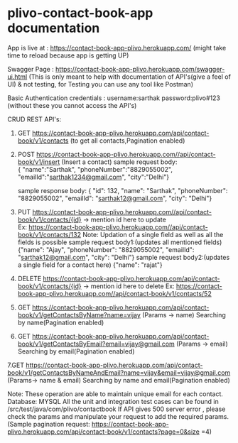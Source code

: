 # plivo-contact-book-app documentation

App is live at : https://contact-book-app-plivo.herokuapp.com/ (might take time to reload because app is getting UP)

Swagger Page : https://contact-book-app-plivo.herokuapp.com/swagger-ui.html (This is only meant to help with documentation of API's(give a feel of UI) & not testing, for Testing you can use any tool like Postman)

Basic Authentication credentials : username:sarthak password:plivo#123 (without these you cannot access the API's)

CRUD REST API's:
1. GET https://contact-book-app-plivo.herokuapp.com/api/contact-book/v1/contacts (to get all contacts,Pagination enabled)

2. POST https://contact-book-app-plivo.herokuapp.com//api/contact-book/v1/insert (Insert a contact)
    sample request body:                                          
	               { "name":"Sarthak",
	                "phoneNumber":"8829055002",         
	                "emailId":"sarthak1234@gmail.com",
	                "city":"Delhi"}
                  
    sample response body:
                         { "id": 132,
                          "name": "Sarthak",
                          "phoneNumber": "8829055002",
                          "emailId": "sarthak12@gmail.com",
                          "city": "Delhi"}
3. PUT https://contact-book-app-plivo.herokuapp.com//api/contact-book/v1/contacts/{id} -> mention id here to update   
       Ex: https://contact-book-app-plivo.herokuapp.com//api/contact-book/v1/contacts/132
       Note: Updation of a single field as well as all the fields is possible
       sample request body1:(updates all mentioned fields)
          {"name": "Ajay",
          "phoneNumber": "8829055002",
          "emailId": "sarthak12@gmail.com",
          "city": "Delhi"}
       sample request body2:(updates a single field for a contact here)
          {"name": "rajat"}
    
4. DELETE https://contact-book-app-plivo.herokuapp.com/api/contact-book/v1/contacts/{id} -> mention id here to delete
           Ex: https://contact-book-app-plivo.herokuapp.com//api/contact-book/v1/contacts/52 

5. GET https://contact-book-app-plivo.herokuapp.com/api/contact-book/v1/getContactsByName?name=vijay (Params -> name) Searching by name(Pagination enabled)

6. GET https://contact-book-app-plivo.herokuapp.com/api/contact-book/v1/getContactsByEmail?email=vijay@gmail.com (Params -> email)
Searching by email(Pagination enabled)

7.GET https://contact-book-app-plivo.herokuapp.com/api/contact-book/v1/getContactsByNameAndEmail?name=vijay&email=vijay@gmail.com (Params-> name & email)
Searching by name and email(Pagination enabled)

Note: These operation are able to maintain unique email for each contact.
      Database: MYSQL
      All the unit and integration test cases can be found in /src/test/java/com/plivo/contactbook
      If API gives 500 server error , please check the params and manipulate your request to add the required params.
      (Sample pagination request: https://contact-book-app-plivo.herokuapp.com/api/contact-book/v1/contacts?page=0&size =4)


    

